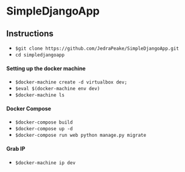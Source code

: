 # SimpleDjangoApp

## Instructions
- ```$git clone https://github.com/JedraPeake/SimpleDjangoApp.git```
- ```cd simpledjangoapp```

#### Setting up the docker machine
- ```$docker-machine create -d virtualbox dev;```
- ```$eval $(docker-machine env dev)```
- ```$docker-machine ls```

#### Docker Compose
- ```$docker-compose build```
- ```$docker-compose up -d```
- ```$docker-compose run web python manage.py migrate```

#### Grab IP
- ```$docker-machine ip dev```
